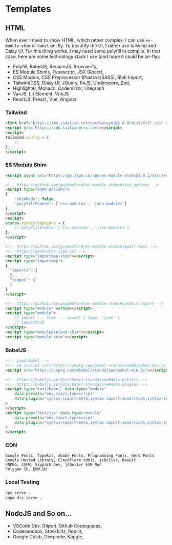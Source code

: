 # Templates

## HTML

When ever I need to show HTML, which rather complex. I can use `es-module-shim` or `babel` on-fly. 
To beautify the UI, I rather use tailwind and Daisy UI. For this thing works, I may need some polyfill
to compile. In that case, here are some technology stack I use (and hope it could be on-fly):

- Polyfill, BabelJS, RequireJS, Browserify,
- ES Module Shims, Typescript, JSX (React), 
- CSS Module, CSS Preprocessor (Postcss/SASS), Blob Import,
- TailwindCSS, Daisy UI, JQuery, RxJS, Underscore, Zod,
- Highlighter, Monaco, Codemirror, Litegraph
- VanJS, Lit Element, VueJS
- ReactJS, Preact, Vue, Angular

### Tailwind

```html
<link href="https://cdn.jsdelivr.net/npm/daisyui@2.6.0/dist/full.css" rel="stylesheet" type="text/css" />
<script src="https://cdn.tailwindcss.com"></script>
<script>
tailwind.config = {
    //
};
</script>
```

### ES Module Shim

```html
<script async src="https://ga.jspm.io/npm:es-module-shims@1.8.2/dist/es-module-shims.js"></script>

<!-- https://github.com/guybedford/es-module-shims#init-options -->
<script type="esms-options">
{
    "shimMode": false,
    "polyfillEnable": ['css-modules', 'json-modules']
}
</script>
<script>
window.esmsInitOptions = {
    // polyfillEnable: ['css-modules', 'json-modules']
};
</script>

<!-- https://github.com/guybedford/es-module-shims#import-maps -->
<!-- https://generator.jspm.io/ -->
<script type="importmap-shim"></script>
<script type="importmap">
{
  "imports": {
  },
  "scopes": {
  }
}
</script>

<!-- https://github.com/guybedford/es-module-shims#dynamic-import -->
<script type="module" noshim></script>
<script type="module">
    // import ... from ... assert { type: 'json' }
    // importShim
</script>
<script type="modulepreload-shim"></script>
<script type="module-shim"></script>
```

### BabelJS

```html
<!-- Load Babel -->
<!-- v6 <script src="https://unpkg.com/babel-standalone@6/babel.min.js"></script> -->
<script src="https://unpkg.com/@babel/standalone/babel.min.js"></script>

<!-- https://babeljs.io/docs/babel-standalone#data-presets -->
<!-- https://babeljs.io/docs/babel-standalone#data-plugins -->
<script type="text/babel" data-type="module"
    data-presets="env,react,typescript" 
    data-plugins="syntax-import-meta,syntax-import-assertions,syntax-import-attributes,syntax-import-reflection,transform-dynamic-import,proposal-import-defer"
>
</script>
<script type="text/jsx" data-type="module"
    data-presets="env,react,typescript" 
    data-plugins="syntax-import-meta,syntax-import-assertions,syntax-import-attributes,syntax-import-reflection,transform-dynamic-import,proposal-import-defer"
>
</script>
```

### CDN

```
Google Fonts, Typekit, Adobe Fonts, Programming Fonts, Nerd Fonts
Google Hosted Library, Cloudflare cdnjs, jsDelivr, RawGit
UNPKG, JSPM, Skypack Dev, jsDelivr ESM Run
Polygon IO, ESM.SH
```

### Local Testing

```bash
npx serve .
pnpm dlx serve .
```

## NodeJS and So on...
- VSCode Dev, Gitpod, Github Codespaces,
- Codesandbox, Stackblitz, Repl.it, 
- Google Colab, Deepnote, Kaggle,
